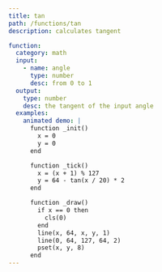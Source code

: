 ```yaml
---
title: tan
path: /functions/tan
description: calculates tangent

function:
  category: math
  input:
    - name: angle
      type: number
      desc: from 0 to 1
  output:
    type: number
    desc: the tangent of the input angle
  examples:
    animated demo: |
      function _init()
        x = 0
        y = 0
      end

      function _tick()
        x = (x + 1) % 127
        y = 64 - tan(x / 20) * 2
      end

      function _draw()
        if x == 0 then
          cls(0)
        end
        line(x, 64, x, y, 1)
        line(0, 64, 127, 64, 2)
        pset(x, y, 8)
      end
---
```

